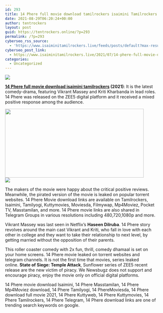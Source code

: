 ```yaml
---
id: 293
title: 14 Phere full movie download tamilrockers isaimini Tamilrockers
date: 2021-08-29T06:20:24+00:00
author: tentrockers
layout: post
guid: https://tentrockers.online/?p=293
permalink: /?p=293
cyberseo_rss_source:
  - 'https://www.isaiminitamilrockers.live/feeds/posts/default?max-results=150&start-index=1'
cyberseo_post_link:
  - https://www.isaiminitamilrockers.live/2021/07/14-phere-full-movie-download.html
categories:
  - Uncategorized
---
```

<div class="media_block">
  <img src="https://1.bp.blogspot.com/-PJXAhREqn8Y/YPq5X4ZoysI/AAAAAAAABEk/GcZs5ymTBqoW56O0dv17UTdK3JnVRAmlwCLcBGAsYHQ/s72-w457-h227-c/14%2BPHERE.jpg" class="media_thumbnail" />
</div>

<meta content="14 Phere full movie download isaimini tamilrockers (2021) : It is the latest comedy-drama, featuring Vikrant Massey and Kriti Kharbanda in ..." name="twitter:description" />

  


<center>
</center>

**[14 Phere full movie download isaimini tamilrockers](https://www.tamilrockers.co.nz/14-phere-full-movie-download-tamilrockers/) (2021)**: It is the latest comedy-drama, featuring Vikrant Massey and Kriti Kharbanda in lead roles. 14 Phere was released on the ZEE5 digital platform and it received a mixed positive response among the audience.

<div class="separator">
  <a href="https://1.bp.blogspot.com/-PJXAhREqn8Y/YPq5X4ZoysI/AAAAAAAABEk/GcZs5ymTBqoW56O0dv17UTdK3JnVRAmlwCLcBGAsYHQ/s640/14%2BPHERE.jpg"><img loading="lazy" border="0" data-original-height="360" data-original-width="640" height="227" src="https://1.bp.blogspot.com/-PJXAhREqn8Y/YPq5X4ZoysI/AAAAAAAABEk/GcZs5ymTBqoW56O0dv17UTdK3JnVRAmlwCLcBGAsYHQ/w457-h227/14%2BPHERE.jpg" width="457" /></a>
</div>



<div class="separator">
  <a href="https://techsambavangal.in/"><img border="0" data-original-height="250" data-original-width="300" src="https://1.bp.blogspot.com/-nfbzYVobUik/YMlpOerzdgI/AAAAAAAAA3Y/aAupsOUs_WMY6Lv7R1OtZhI6OqaRh-YAwCPcBGAYYCw/s0/e854879156f0849f3d27a89db88ed039.png" /></a>
</div>

The makers of the movie were happy about the critical positive reviews. Meanwhile, the pirated version of the movie is leaked on popular torrent websites. 14 Phere Movie download links are available on Tamilrockers, Isaimini, Tamilyogi, Kuttymovies, Moviesda, Filmywap, Mp4Moviez, Pocket TV, Masstamilan, and more. 14 Phere movie links are also shared in Telegram Groups in various resolutions including 480,720,1080p and more.

Vikrant Massey was last seen in Netflix’s&nbsp;**Haseen Dilruba**. 14 Phere story revolves around the main cast Vikrant and Kriti, who fall in love with each other in college and they want to take their relationship to next level, by getting married without the opposition of their parents.

This roller coaster comedy with 2x fun, thrill, comedy dhamaal is set on your home screens. 14 Phere movie leaked on torrent websites and telegram channels. It is not the first time that movies, series leaked online.&nbsp;**State of Siege: Temple Attack**,&nbsp;Sunflower series&nbsp;of ZEE5 recent release are the new victim of piracy. We Newsbugz does not support and encourage piracy, enjoy the movie only on official digital platforms.

14 Phere movie download Isaimini, 14 Phere Masstamilan, 14 Phere Mp4Moviez download, 14 Phere Tamilyogi, 14 PhereMoviesda, 14 Phere download full movie 2021, 14 Phere Kuttyweb, 14 Phere Kuttymovies, 14 Phere Tamilrockers, 14 Phere Telegram, 14 Phere download links are one of trending search keywords on google.&nbsp;

<center>
</center>
